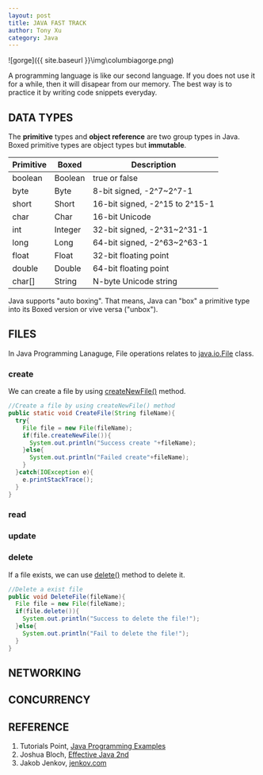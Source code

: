 ```yaml
---
layout: post
title: JAVA FAST TRACK
author: Tony Xu
category: Java
---
```

![gorge]({{ site.baseurl }}\img\columbiagorge.png)

A programming language is like our second language. If you does not use it for a while, then it will disapear from our memory. The best way is to
practice it by writing code snippets everyday.


<!--description-->

## DATA TYPES

The **primitive** types and **object reference** are two group types in Java. Boxed primitive types are object types but **immutable**.

Primitive|Boxed      |Description
---------|-----------|---------------
boolean  |Boolean    | true or false
byte     |Byte       | 8-bit signed, -2^7~2^7-1
short    |Short      | 16-bit signed, -2^15 to 2^15-1
char     |Char       | 16-bit Unicode
int      |Integer    | 32-bit signed, -2^31~2^31-1
long     |Long       | 64-bit signed, -2^63~2^63-1
float    |Float      | 32-bit floating point
double   |Double     | 64-bit floating point
char[]   |String     | N-byte Unicode string

Java supports "auto boxing". That means, Java can "box" a primitive type into its Boxed version or vive versa ("unbox").

## FILES

In Java Programming Lanaguge, File operations relates to
[java.io.File](https://docs.oracle.com/javase/7/docs/api/java/io/File.html)
class.

### create

We can create a file by using
[createNewFile()](https://docs.oracle.com/javase/7/docs/api/java/io/File.html#createNewFile())
method.

```java
//Create a file by using createNewFile() method
public static void CreateFile(String fileName){
  try{
    File file = new File(fileName);
    if(file.createNewFile()){
      System.out.println("Success create "+fileName);
    }else{
      System.out.println("Failed create"+fileName);
    }
  }catch(IOException e){
    e.printStackTrace();
  }
}
```

### read



### update

### delete

If a file exists, we can use [delete()](https://docs.oracle.com/javase/7/docs/api/java/io/File.html#delete())
method to delete it.

```java
//Delete a exist file
public void DeleteFile(fileName){
  File file = new File(fileName);
  if(file.delete()){
    System.out.println("Success to delete the file!");
  }else{
    System.out.println("Fail to delete the file!");
  }
}
```

## NETWORKING

## CONCURRENCY

## REFERENCE

1. Tutorials Point, [Java Programming Examples](https://www.tutorialspoint.com/javaexamples/index.htm)
2. Joshua Bloch, [Effective Java 2nd](https://www.amazon.com/Effective-Java-2nd-Joshua-Bloch/dp/0321356683)
3. Jakob Jenkov, [jenkov.com](http://tutorials.jenkov.com/java/index.html)
